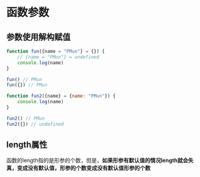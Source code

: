 # 函数参数

## 参数使用解构赋值

```js
function fun({name = "PMun"} = {}) {
    // {name = "PMun"} = undefined
    console.log(name)
}

fun() // PMun
fun({}) // PMun

function fun2({name} = {name: "PMun"}) {
    console.log(name)
}

fun2() // PMun
fun2({}) // undefined
```



## length属性

函数的length指的是形参的个数，但是，**如果形参有默认值的情况length就会失真，变成没有默认值，形参的个数变成没有默认值形参的个数**
